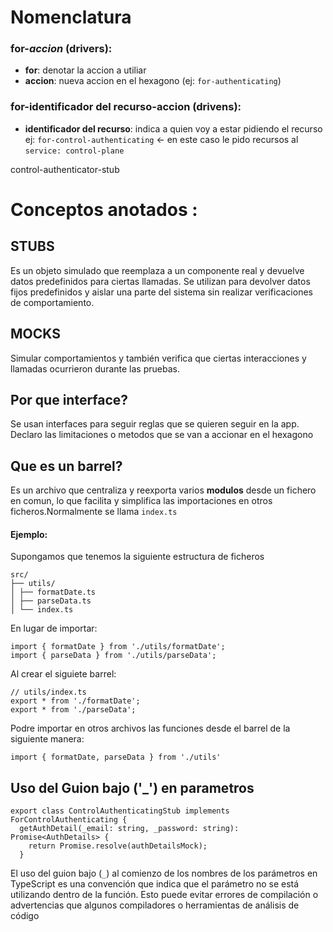 # Nomenclatura

### for-_accion_ (drivers):

- **for**: denotar la accion a utiliar
- **accion**: nueva accion en el hexagono (ej: `for-authenticating`)

### for-identificador del recurso-accion (drivens):

- **identificador del recurso**: indica a quien voy a estar pidiendo el recurso ej: `for-control-authenticating` <- en este caso le pido recursos al `service: control-plane`

control-authenticator-stub

# Conceptos anotados :

## STUBS

Es un objeto simulado que reemplaza a un componente real y devuelve datos predefinidos para ciertas llamadas.
Se utilizan para devolver datos fijos predefinidos y aislar una parte del sistema sin realizar verificaciones de comportamiento.

## MOCKS

Simular comportamientos y también verifica que ciertas interacciones y llamadas ocurrieron durante las pruebas.

## Por que interface?

Se usan interfaces para seguir reglas que se quieren seguir en la app. Declaro las limitaciones o metodos que se van a accionar en el hexagono

## Que es un barrel?

Es un archivo que centraliza y reexporta varios **modulos** desde un fichero en comun, lo que facilita y simplifica las importaciones en otros ficheros.Normalmente se llama `index.ts`

#### Ejemplo:

Supongamos que tenemos la siguiente estructura de ficheros

```
src/
├── utils/
│ ├── formatDate.ts
│ ├── parseData.ts
│ └── index.ts
```

En lugar de importar:

```
import { formatDate } from './utils/formatDate';
import { parseData } from './utils/parseData';
```

Al crear el siguiete barrel:

```
// utils/index.ts
export * from './formatDate';
export * from './parseData';
```

Podre importar en otros archivos las funciones desde el barrel de la siguiente manera:

```
import { formatDate, parseData } from './utils'
```

## Uso del Guion bajo ('\_') en parametros

```
export class ControlAuthenticatingStub implements ForControlAuthenticating {
  getAuthDetail(_email: string, _password: string): Promise<AuthDetails> {
    return Promise.resolve(authDetailsMock);
  }
```
El uso del guion bajo (`_`) al comienzo de los nombres de los parámetros en TypeScript es una convención que indica que el parámetro no se está utilizando dentro de la función. Esto puede evitar errores de compilación o advertencias que algunos compiladores o herramientas de análisis de código